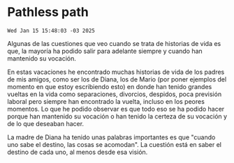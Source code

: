 # Pathless path

`Wed Jan 15 15:48:03 -03 2025`

Algunas de las cuestiones que veo cuando se trata de historias de vida es que,
la mayoría ha podido salir para adelante siempre y cuando han mantenido su vocación.

En estas vacaciones he encontrado muchas historias de vida de los padres de mis amigos,
como ser los de Diana, los de Mario (por poner ejemplos del momento en que estoy escribiendo esto)
en donde han tenido grandes vueltas en la vida
como separaciones, divorcios, despidos, poca previsión laboral
pero siempre han encontrado la vuelta, incluso en los peores momentos.
Lo que he podido observar es que todo eso se ha podido hacer porque han mantenido
su vocación o han tenido la certeza de su vocación y de lo que deseaban hacer.

La madre de Diana ha tenido unas palabras importantes es que
"cuando uno sabe el destino, las cosas se acomodan".
La cuestión está en saber el destino de cada uno,
al menos desde esa visión.
